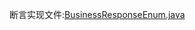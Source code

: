 断言实现文件:[BusinessResponseEnum.java](..%2F..%2Fcommon-core%2Fsrc%2Fmain%2Fjava%2Fcom%2Fcommon%2Fcore%2Fasserts%2Fimpl%2FBusinessResponseEnum.java)
